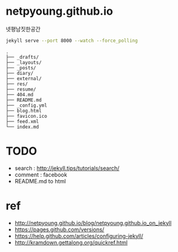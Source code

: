 netpyoung.github.io
===================

넷평남짓한공간

``` bash
jekyll serve --port 8000 --watch --force_polling
```


```tree
.
├── _drafts/
├── _layouts/
├── _posts/
├── diary/
├── external/
├── res/
├── resume/
├── 404.md
├── README.md
├── _config.yml
├── blog.html
├── favicon.ico
├── feed.xml
└── index.md
```

# TODO
* search : http://jekyll.tips/tutorials/search/
* comment : facebook
* README.md to html

# ref
* http://netpyoung.github.io/blog/netpyoung.github.io_on_jekyll
* https://pages.github.com/versions/
* https://help.github.com/articles/configuring-jekyll/
* http://kramdown.gettalong.org/quickref.html
